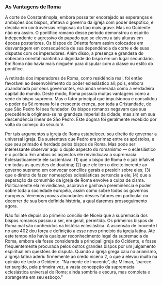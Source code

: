 ### As Vantagens de Roma 

A corte de Constantinopla, embora possa ter encorajado as esperanças e ambições dos bispos, afetava o governo da igreja com poder despótico, e decidia em controvérsias religiosas do tipo mais grave. Mas no Ocidente não era assim. O pontífice romano desse período demonstrou o espírito independente e agressivo do papado que se elevou a tais alturas em épocas posteriores. Os bispos do Oriente foram assim colocados em desvantagem em consequência de sua dependência da corte e de suas disputas com os imperadores. Além disso, a presença e grandeza do soberano oriental mantinha a dignidade do bispo em um lugar secundário. Em Roma não havia mais ninguém para disputar com a classe ou estilo do pontífice.

A retirada dos imperadores de Roma, como residência real, foi então favorável ao desenvolvimento do poder eclesiástico ali; pois, embora abandonada por seus governantes, era ainda venerada como a verdadeira capital do mundo. Deste modo, Roma possuía muitas vantagens como a sede do bispo supremo. Mas o fator principal que impulsionou e consolidou o poder da Sé romana foi a crescente crença, por toda a Cristandade, de que São Pedro foi seu fundador. Os bispos romanos negavam que sua precedência originava-se na grandeza imperial da cidade, mas sim em sua descendência linear de São Pedro. Este dogma foi geralmente recebido por volta do começo do século V.

Por tais argumentos a igreja de Roma estabeleceu seu direito de governar a universal igreja. Ela sustentava que Pedro era primaz entre os apóstolos, e que seu primado é herdado pelos bispos de Roma. Mas pode ser interessante observar aqui o duplo aspecto do romanismo — o eclesiástico e o político. Em ambos os aspectos ele reivindicava a supremacia. Eclesiasticamente ele sustentava: (1) que o bispo de Roma é o juiz infalível em todas as questões de doutrina; (2) que ele tem o direito inerente ao governo supremo em convocar concílios gerais e presidir sobre eles; (3) que o direito de fazer nomeações eclesiásticas pertencia a ele; (4) que a separação da comunhão da igreja de Roma envolve a culpa de cisma. Politicamente ela reivindicava, aspirava e ganhava preeminência e poder sobre toda a sociedade européia, assim como sobre todos os governos europeus. Veremos provas abundantes desses fatores em particular no decorrer de sua bem definida história, a qual daremos prosseguimento agora.

Não foi até depois do primeiro concílio de Niceia que a supremacia dos bispos romanos passou a ser, em geral, permitida. Os primeiros bispos de Roma mal são conhecidos na história eclesiástica. A ascensão de Inocente I no ano 402 deu força e definição a esse novo princípio da igreja latina. Até este tempo não havia qualquer reconhecimento legal da supremacia de Roma, embora ela fosse considerada a principal igreja do Ocidente, e fosse frequentemente procurada pelos outros grandes bispos por um julgamento espiritual em questões de disputa. Quando a igreja grega caiu no arianismo, a igreja latina aderiu firmemente ao credo niceno 2, o que a elevou muito na opinião de todo o Ocidente. “Na mente de Inocente”, diz Milman, “parece ter surgido, pela primeira vez, a vasta concepção da supremacia eclesiástica universal de Roma; ainda sombria e escura, mas completa e abrangente em seu esboço.”